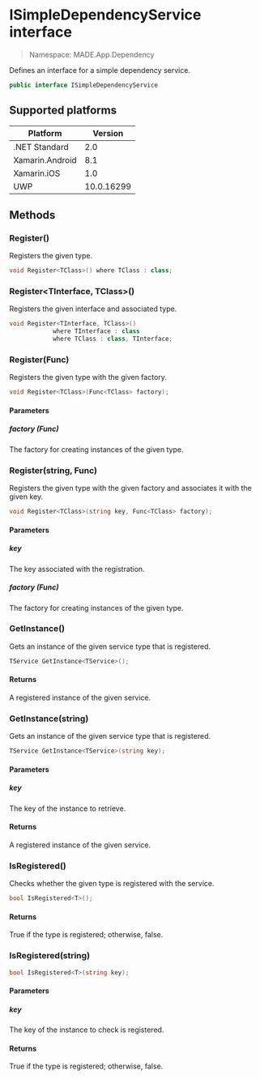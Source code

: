 # ISimpleDependencyService interface

> Namespace: MADE.App.Dependency

Defines an interface for a simple dependency service.

```csharp
public interface ISimpleDependencyService
```

## Supported platforms

| Platform | Version |
| --- | --- |
| .NET Standard | 2.0 |
| Xamarin.Android | 8.1 |
| Xamarin.iOS  | 1.0 |
| UWP | 10.0.16299 | 

## Methods

### Register<TClass>()

Registers the given type.

```csharp
void Register<TClass>() where TClass : class;
```

### Register<TInterface, TClass>()

Registers the given interface and associated type.

```csharp
void Register<TInterface, TClass>()
            where TInterface : class 
            where TClass : class, TInterface;
```

### Register<TClass>(Func<TClass>)

Registers the given type with the given factory.

```csharp
void Register<TClass>(Func<TClass> factory);
```

#### Parameters
##### factory (Func<TClass>)
The factory for creating instances of the given type.

### Register<TClass>(string, Func<TClass>)

Registers the given type with the given factory and associates it with the given key.

```csharp
void Register<TClass>(string key, Func<TClass> factory);
```

#### Parameters
##### key
The key associated with the registration.

##### factory (Func<TClass>)
The factory for creating instances of the given type.

### GetInstance<TService>()

Gets an instance of the given service type that is registered.

```csharp
TService GetInstance<TService>();
```

#### Returns
A registered instance of the given service.

### GetInstance<TService>(string)

Gets an instance of the given service type that is registered.

```csharp
TService GetInstance<TService>(string key);
```

#### Parameters
##### key
The key of the instance to retrieve.

#### Returns
A registered instance of the given service.

### IsRegistered<T>()

Checks whether the given type is registered with the service.

```csharp
bool IsRegistered<T>();
```

#### Returns
True if the type is registered; otherwise, false.

### IsRegistered<T>(string)

```csharp
bool IsRegistered<T>(string key);
```

#### Parameters
##### key
The key of the instance to check is registered.

#### Returns
True if the type is registered; otherwise, false.
